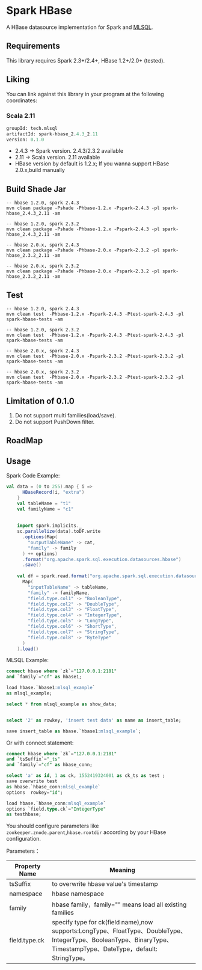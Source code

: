 # Spark HBase

A HBase datasource implementation for Spark and [MLSQL](http://www.mlsql.tech).
  
## Requirements

This library requires Spark 2.3+/2.4+, HBase 1.2+/2.0+ (tested).

## Liking 

You can link against this library in your program at the following coordinates:

### Scala 2.11

```sql
groupId: tech.mlsql
artifactId: spark-hbase_2.4.3_2.11
version: 0.1.0
```

* 2.4.3 -> Spark version. 2.4.3/2.3.2 available
* 2.11 -> Scala version.  2.11 available
* HBase version by default is 1.2.x; If you wanna support HBase 2.0.x,build manually 

## Build Shade Jar

```shell
-- hbase 1.2.0, spark 2.4.3
mvn clean package -Pshade -Phbase-1.2.x -Pspark-2.4.3 -pl spark-hbase_2.4.3_2.11 -am

-- hbase 1.2.0, spark 2.3.2
mvn clean package -Pshade -Phbase-1.2.x -Pspark-2.4.3 -pl spark-hbase_2.4.3_2.11 -am

-- hbase 2.0.x, spark 2.4.3
mvn clean package -Pshade -Phbase-2.0.x -Pspark-2.3.2 -pl spark-hbase_2.3.2_2.11 -am

-- hbase 2.0.x, spark 2.3.2
mvn clean package -Pshade -Phbase-2.0.x -Pspark-2.3.2 -pl spark-hbase_2.3.2_2.11 -am

```

## Test

```shell
-- hbase 1.2.0, spark 2.4.3
mvn clean test  -Phbase-1.2.x -Pspark-2.4.3 -Ptest-spark-2.4.3 -pl spark-hbase-tests -am

-- hbase 1.2.0, spark 2.3.2
mvn clean test  -Phbase-1.2.x -Pspark-2.4.3 -Ptest-spark-2.4.3 -pl spark-hbase-tests -am

-- hbase 2.0.x, spark 2.4.3
mvn clean test  -Phbase-2.0.x -Pspark-2.3.2 -Ptest-spark-2.3.2 -pl spark-hbase-tests -am

-- hbase 2.0.x, spark 2.3.2
mvn clean test  -Phbase-2.0.x -Pspark-2.3.2 -Ptest-spark-2.3.2 -pl spark-hbase-tests -am
```



## Limitation of 0.1.0

1. Do not support multi families(load/save).
2. Do not support PushDown filter.

## RoadMap

 

## Usage

Spark Code Example:

```scala
val data = (0 to 255).map { i =>
      HBaseRecord(i, "extra")
    }
    val tableName = "t1"
    val familyName = "c1"
    
    
    import spark.implicits._
    sc.parallelize(data).toDF.write
      .options(Map(
        "outputTableName" -> cat,
        "family" -> family
      ) ++ options)
      .format("org.apache.spark.sql.execution.datasources.hbase")
      .save()
      
    val df = spark.read.format("org.apache.spark.sql.execution.datasources.hbase").options(
      Map(
        "inputTableName" -> tableName,
        "family" -> familyName,
        "field.type.col1" -> "BooleanType",
        "field.type.col2" -> "DoubleType",
        "field.type.col3" -> "FloatType",
        "field.type.col4" -> "IntegerType",
        "field.type.col5" -> "LongType",
        "field.type.col6" -> "ShortType",
        "field.type.col7" -> "StringType",
        "field.type.col8" -> "ByteType"
      )
    ).load()    
```


MLSQL Example:

```sql
connect hbase where `zk`="127.0.0.1:2181"
and `family`="cf" as hbase1;

load hbase.`hbase1:mlsql_example`
as mlsql_example;

select * from mlsql_example as show_data;


select '2' as rowkey, 'insert test data' as name as insert_table;

save insert_table as hbase.`hbase1:mlsql_example`;
```

Or with connect statement:

```sql
connect hbase where `zk`="127.0.0.1:2181"
and `tsSuffix`="_ts"
and `family`="cf" as hbase_conn;

select 'a' as id, 1 as ck, 1552419324001 as ck_ts as test ;
save overwrite test
as hbase.`hbase_conn:mlsql_example`
options  rowkey="id";

load hbase.`hbase_conn:mlsql_example`
options `field.type.ck`="IntegerType"
as testhbase;
```

You should configure parameters like `zookeeper.znode.parent`,`hbase.rootdir` according by 
your HBase configuration.  

Parameters：

| Property Name  |  Meaning |
|---|---|
| tsSuffix |to overwrite hbase value's timestamp|
|namespace|hbase namespace|
| family |hbase family，family="" means load all existing families|
| field.type.ck | specify type for ck(field name),now supports:LongType、FloatType、DoubleType、IntegerType、BooleanType、BinaryType、TimestampType、DateType，default: StringType。|




